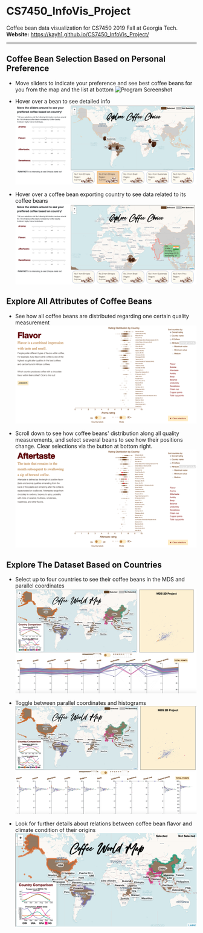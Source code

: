 # CS7450_InfoVis_Project
Coffee bean data visualization for CS7450 2019 Fall at Georgia Tech.  
**Website:** https://kayh1.github.io/CS7450_InfoVis_Project/

---------------------------------------------------------
## Coffee Bean Selection Based on Personal Preference
- Move sliders to indicate your preference and see best coffee beans for you from the map and the list at bottom
![Program Screenshot](/screenshots/sliders-&-maps.png)

- Hover over a bean to see detailed info
![Program Screenshot](/screenshots/hover-over-bean.png)

- Hover over a coffee bean exporting country to see data related to its coffee beans
![Program Screenshot](/screenshots/hover-over-country.png)

## Explore All Attributes of Coffee Beans
- See how all coffee beans are distributed regarding one certain quality measurement
![Program Screenshot](/screenshots/dot-plot-overview.png)

- Scroll down to see how coffee beans' distribution along all quality measurements, and select several beans to see how their positions change. Clear selections via the button at bottom right.
![Program Screenshot](/screenshots/dots-selected.png)

## Explore The Dataset Based on Countries
- Select up to four countries to see their coffee beans in the MDS and parallel coordinates
![Program Screenshot](/screenshots/complex-viz.png)

- Toggle between parallel coordinates and histograms
![Program Screenshot](/screenshots/complex-viz-histograms.png)

- Look for further details about relations between coffee bean flavor and climate condition of their origins
![Program Screenshot](/screenshots/world-map-final.png)
